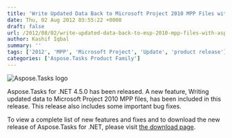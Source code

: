 ```yaml
---
title: 'Write Updated Data Back to Microsoft Project 2010 MPP Files with Aspose.Tasks'
date: Thu, 02 Aug 2012 03:55:22 +0000
draft: false
url: /2012/08/02/write-updated-data-back-to-msp-2010-mpp-files-with-aspose.tasks/
author: Kashif Iqbal
summary: ''
tags: ['2012', 'MPP', 'Microsoft Project', 'Update', 'product release']
categories: ['Aspose.Tasks Product Family']
---
```


![Aspose.Tasks logo][1]

Aspose.Tasks for .NET 4.5.0 has been released. A new feature, Writing updated data to Microsoft Project 2010 MPP files, has been included in this release. This release also includes some important bug fixes.

To view a complete list of new features and fixes and to download the new release of Aspose.Tasks for .NET, please visit [the download page][2].




[1]: http://www.aspose.com/Images/aspose.tasks-logo2.jpg
[2]: http://www.aspose.com/community/files/51/.net-components/aspose.tasks-for-.net/category1112.aspx




